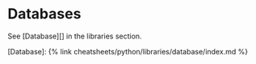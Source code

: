 # Databases

See [Database][] in the libraries section.

[Database]: {% link cheatsheets/python/libraries/database/index.md %}
